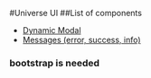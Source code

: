 #Universe UI
##List of components

- [Dynamic Modal](dynamicModal/README.md)
- [Messages (error, success, info)](messages/README.md)


### bootstrap is needed
